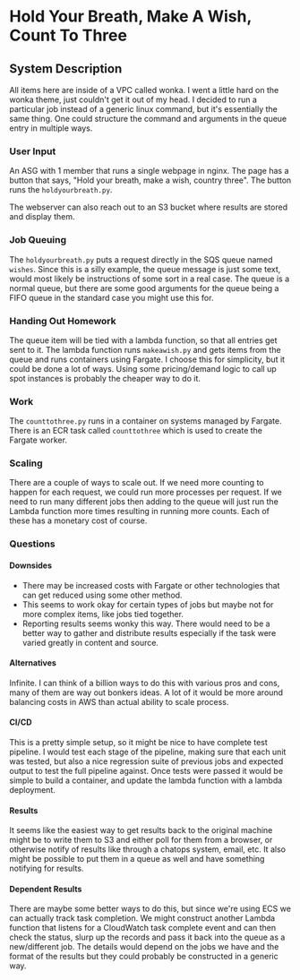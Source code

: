 # Hold Your Breath, Make A Wish, Count To Three  


## System Description

All items here are inside of a VPC called wonka. I went a little hard on the wonka theme, just couldn't get it out of my head. I decided to run a particular job instead of a generic linux command, but it's essentially the same thing. One could structure the command and arguments in the queue entry in multiple ways.

### User Input

An ASG with 1 member that runs a single webpage in nginx. The page has a button that says, "Hold your breath, make a wish, country three". The button runs the `holdyourbreath.py`.

The webserver can also reach out to an S3 bucket where results are stored and display them.

### Job Queuing

The `holdyourbreath.py` puts a request directly in the SQS queue named `wishes`. Since this is a silly example, the queue message is just some text, would most likely be instructions of some sort in a real case. The queue is a normal queue, but there are some good arguments for the queue being a FIFO queue in the standard case you might use this for.

### Handing Out Homework

The queue item will be tied with a lambda function, so that all entries get sent to it. The lambda function runs `makeawish.py` and gets items from the queue and runs containers using Fargate. I choose this for simplicity, but it could be done a lot of ways. Using some pricing/demand logic to call up spot instances is probably the cheaper way to do it. 

### Work

The `counttothree.py` runs in a container on systems managed by Fargate. There is an ECR task called `counttothree` which is used to create the Fargate worker.


### Scaling

There are a couple of ways to scale out. If we need more counting to happen for each request, we could run more processes per request. If we need to run many different jobs then adding to the queue will just run the Lambda function more times resulting in running more counts. Each of these has a monetary cost of course.


### Questions

#### Downsides

- There may be increased costs with Fargate or other technologies that can get reduced using some other method.   
- This seems to work okay for certain types of jobs but maybe not for more complex items, like jobs tied together.
- Reporting results seems wonky this way. There would need to be a better way to gather and distribute results especially if the task were varied greatly in content and source.

#### Alternatives

Infinite. I can think of a billion ways to do this with various pros and cons, many of them are way out bonkers ideas. A lot of it would be more around balancing costs in AWS than actual ability to scale process.

#### CI/CD

This is a pretty simple setup, so it might be nice to have complete test pipeline. I would test each stage of the pipeline, making sure that each unit was tested, but also a nice regression suite of previous jobs and expected output to test the full pipeline against. Once tests were passed it would be simple to build a container, and update the lambda function with a lambda deployment.

#### Results

It seems like the easiest way to get results back to the original machine might be to write them to S3 and either poll for them from a browser, or otherwise notify of results like through a chatops system, email, etc. It also might be possible to put them in a queue as well and have something notifying for results. 

#### Dependent Results

There are maybe some better ways to do this, but since we're using ECS we can actually track task completion. We might construct another Lambda function that listens for a CloudWatch task complete event and can then check the status, slurp up the records and pass it back into the queue as a new/different job. The details would depend on the jobs we have and the format of the results but they could probably be constructed in a generic way. 


